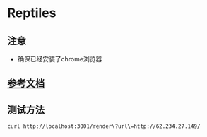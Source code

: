 # Reptiles
## 注意
* 确保已经安装了chrome浏览器
## [参考文档](https://juejin.im/post/6844903789661519886)

## 测试方法
``` linux
curl http://localhost:3001/render\?url\=http://62.234.27.149/
```